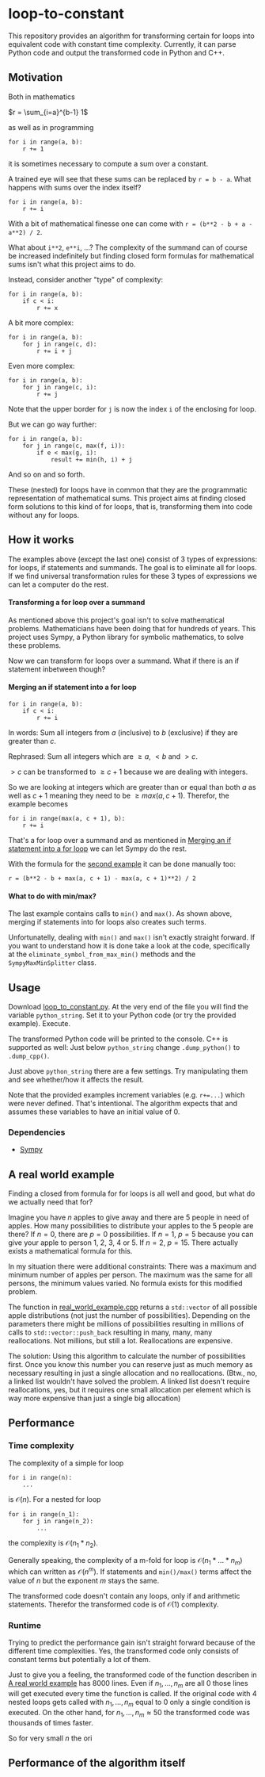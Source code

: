 # loop-to-constant
This repository provides an algorithm for transforming certain for loops into equivalent code with constant time complexity.
Currently, it can parse Python code and output the transformed code in Python and C++.
## Motivation
Both in mathematics

$r = \sum_{i=a}^{b-1} 1$

as well as in programming 
```
for i in range(a, b):
    r += 1
```
it is sometimes necessary to compute a sum over a constant.

A trained eye will see that these sums can be replaced by  `r = b - a`.
What happens with sums over the index itself?
```
for i in range(a, b):
    r += i
```
With a bit of mathematical finesse one can come with `r = (b**2 - b + a - a**2) / 2`.

What about `i**2`, `e**i`, ...? The complexity of the summand can of course be increased indefinitely but finding closed form formulas for mathematical sums isn't what this project aims to do.

Instead, consider another "type" of complexity:
```
for i in range(a, b):
    if c < i:
        r += x
```
A bit more complex:
```
for i in range(a, b):
    for j in range(c, d):
        r += i + j
```
Even more complex:
```
for i in range(a, b):
    for j in range(c, i):
        r += j
```
Note that the upper border for `j` is  now the index `i` of the enclosing for loop.

But we can go way further:
```
for i in range(a, b):
    for j in range(c, max(f, i)):
        if e < max(g, i):
            result += min(h, i) + j
```
And so on and so forth.

These (nested) for loops have in common that they are the programmatic representation of mathematical sums. This project aims at finding closed form solutions to this kind of for loops, that is, transforming them into code without any for loops.
## How it works
The examples above (except the last one) consist of 3 types of expressions: for loops, if statements and summands. The goal is to eliminate all for loops. If we find universal transformation rules for these 3 types of expressions we can let a computer do the rest.
#### Transforming a for loop over a summand
As mentioned above this project's goal isn't to solve mathematical problems. Mathematicians have been doing that for hundreds of years. This project uses Sympy, a Python library for symbolic mathematics, to solve these problems.

Now we can transform for loops over a summand. What if there is an if statement inbetween though?
#### Merging an if statement into a for loop
```
for i in range(a, b):
    if c < i:
        r += i
```
In words: Sum all integers from $a$ (inclusive) to $b$ (exclusive) if they are greater than $c$.

Rephrased: Sum all integers which are $\ge a$, $\lt b$ and $\gt c$.

$\gt c$ can be transformed to $\ge c + 1$ because we are dealing with integers.

So we are looking at integers which are greater than or equal than both $a$ as well as $c + 1$ meaning they need to be $\ge max(a, c + 1)$.
Therefor, the example becomes
```
for i in range(max(a, c + 1), b):
    r += i
```
That's a for loop over a summand and as mentioned in [Merging an if statement into a for loop](#transforming-a-for-loop-over-a-summand) we can let Sympy do the rest.

With the formula for the [second example](#motivation) it can be done manually too:
```
r = (b**2 - b + max(a, c + 1) - max(a, c + 1)**2) / 2
```
#### What to do with min/max?
The last example contains calls to `min()` and `max()`. As shown above, merging if statements into for loops also creates such terms.

Unfortunatelly, dealing with `min()` and `max()` isn't exactly straight forward. If you want to understand how it is done take a look at the code, specifically at the `eliminate_symbol_from_max_min()` methods and the `SympyMaxMinSplitter` class.
## Usage
Download [loop_to_constant.py](loop_to_constant.py). At the very end of the file you will find the variable `python_string`. Set it to your Python code (or try the provided example). Execute.

The transformed Python code will be printed to the console. C++ is supported as well: Just below `python_string` change `.dump_python()` to `.dump_cpp()`.

Just above `python_string` there are a few settings. Try manipulating them and see whether/how it affects the result.

Note that the provided examples increment variables (e.g. `r+=...`) which were never defined. That's intentional. The algorithm expects that and assumes these variables to have an initial value of 0.
### Dependencies
- [Sympy](https://www.sympy.org/en/index.html)
## A real world example
Finding a closed from formula for for loops is all well and good, but what do we actually need that for? 

Imagine you have $n$ apples to give away and there are $5$ people in need of apples. How many possibilities to distribute your apples to the $5$ people are there?
If $n = 0$, there are $p = 0$ possibilities.
If $n = 1$, $p = 5$ because you can give your apple to person $1$, $2$, $3$, $4$ or $5$.
If $n = 2$, $p = 15$. There actually exists a mathematical formula for this.

In my situation there were additional constraints: There was a maximum and minimum number of apples per person. The maximum was the same for all persons, the minimum values varied. No formula exists for this modified problem.

The function in [real_world_example.cpp](real_world_example.cpp) returns a `std::vector` of all possible apple distributions (not just the number of possibilities). Depending on the parameters there might be millions of possibilities resulting in millions of calls to `std::vector::push_back` resulting in many, many, many reallocations. Not millions, but still a lot. Reallocations are expensive.

The solution: Using this algorithm to calculate the number of possibilities first. Once you know this number you can reserve just as much memory as necessary resulting in just a single allocation and no reallocations. (Btw., no, a linked list wouldn't have solved the problem. A linked list doesn't require reallocations, yes, but it requires one small allocation per element which is way more expensive than just a single big allocation)
## Performance
### Time complexity
The complexity of a simple for loop
```
for i in range(n):
    ...
```
is $\mathcal{O}(n)$.
For a nested for loop
```
for i in range(n_1):
    for j in range(n_2):
        ...
```
the complexity is $\mathcal{O}(n_1*n_2)$.

Generally speaking, the complexity of a m-fold for loop is $\mathcal{O}(n_1*...*n_m)$ which can written as $\mathcal{O}(n^m)$. If statements and `min()/max()` terms affect the value of $n$ but the exponent $m$ stays the same.

The transformed code doesn't contain any loops, only if and arithmetic statements. Therefor the transformed code is of $\mathcal{O}(1)$ complexity.
### Runtime
Trying to predict the performance gain isn't straight forward because of the different time complexities. Yes, the transformed code only consists of constant terms but potentially a lot of them.

Just to give you a feeling, the transformed code of the function describen in [A real world example](#a-real-world-example) has 8000 lines. Even if $n_1,...,n_m$ are all $0$ those lines will get executed every time the function is called. If the original code with 4 nested loops gets called with $n_1,...,n_m$ equal to $0$ only a single condition is executed. On the other hand, for $n_1,...,n_m \approx 50$ the transformed code was thousands of times faster.

So for very small $n$ the ori

## Performance of the algorithm itself







